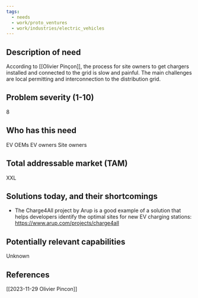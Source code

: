 ```yaml
---
tags:
  - needs
  - work/proto_ventures
  - work/industries/electric_vehicles
---
```

## Description of need
According to [[Olivier Pinçon]], the process for site owners to get chargers installed and connected to the grid is slow and painful. The main challenges are local permitting and interconnection to the distribution grid.

## Problem severity (1-10)
8

## Who has this need
EV OEMs
EV owners
Site owners

## Total addressable market (TAM)
XXL

## Solutions today, and their shortcomings
- The Charge4All project by Arup is a good example of a solution that helps developers identify the optimal sites for new EV charging stations: https://www.arup.com/projects/charge4all

## Potentially relevant capabilities
Unknown

## References
[[2023-11-29 Olivier Pincon]]